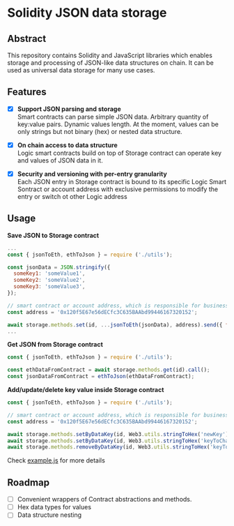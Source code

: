 # Solidity JSON data storage

## Abstract 
This repository contains Solidity and JavaScript libraries which enables storage and processing of JSON-like data structures on chain. It can be used as universal data storage for many use cases.

## Features
- [x] **Support JSON parsing and storage**  
Smart contracts can parse simple JSON data. Arbitrary quantity of key:value pairs. Dynamic values length. At the moment, values can be only strings but not binary (hex) or nested data structure.

- [x] **On chain access to data structure**  
Logic smart contracts build on top of Storage contract can operate key and values of JSON data in it.

- [x] **Security and versioning with per-entry granularity**  
Each JSON entry in Storage contract is bound to its specific Logic Smart Sontract or account address with exclusive permissions to modify the entry or switch ot other Logic address

## Usage
**Save JSON to Storage contract**
```js
...
const { jsonToEth, ethToJson } = require ('./utils');

const jsonData = JSON.stringify({
  someKey1: 'someValue1',
  someKey2: 'someValue2',
  someKey3: 'someValue3',
});

// smart contract or account address, which is responsible for business logic
const address = '0x120f5E67e56dECfc3C635BAAbd99446167320152'; 

await storage.methods.set(id, ...jsonToEth(jsonData), address).send({ from: address });
...
```

**Get JSON from Storage contract**
```js
const { jsonToEth, ethToJson } = require ('./utils');

const ethDataFromContract = await storage.methods.get(id).call();
const jsonDataFromContract = ethToJson(ethDataFromContract);
``` 

**Add/update/delete key value inside Storage contract**
```js
const { jsonToEth, ethToJson } = require ('./utils');

// smart contract or account address, which is responsible for business logic
const address = '0x120f5E67e56dECfc3C635BAAbd99446167320152'; 

await storage.methods.setByDataKey(id, Web3.utils.stringToHex('newKey'), Web3.utils.toHex('I am a new key !')).send({ from: address });
await storage.methods.setByDataKey(id, Web3.utils.stringToHex('keyToChange'), Web3.utils.toHex('changed !')).send({ from: address });
await storage.methods.removeByDataKey(id, Web3.utils.stringToHex('keyToDelete')).send({ from: address });

``` 

Check [example.js](example.js) for more details

## Roadmap
- [ ] Convenient wrappers of Contract abstractions and methods.
- [ ] Hex data types for values
- [ ] Data structure nesting
